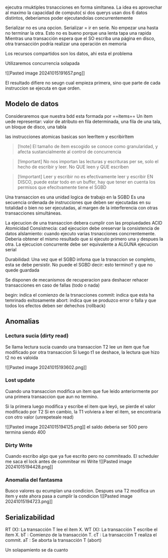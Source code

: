 ejecutra rmuktiples trsnacciones en forma simltanea. 
La idea es aprovechar al maximo la capacidad de computo( si dos querys usan dos 6 datos distintos, deberiamos poder ejecutandolas concurrentemente

Serializar no es una opcion. Serializar = ir en serie. No empezar una hasta no terminar la otra. Esto no es bueno porque una lenta tapa una rapida
Mientras una transacción espera que el SO escriba una página en disco, otra transacción podría realizar una operación en memoria

Los recursos compartidos son los datos, ahi esta el problema


Utilizaremos concurrencia solapada


![[Pasted image 20241015191657.png]]

El resultado difiere no seugn cual empieza primera, sino que parte de cada instruccion se ejecuta en que orden.


## Modelo de datos
Consideraremos que nuestra bdd esta formada por ==items== 
Un item uede representar: valor de atributo en fila determinada, una fila de una tala, un bloque de disco, una tabla

las instrucciones atomicas basicas son leerItem y escribirItem

>[!note] El tamaño de ítem escogido se conoce como granularidad, y afecta sustancialmente al control de concurrencia

>[!important]  No nos importan las lecturas y escrituras per se, solo el hecho de escribir y leer. No QUE leen y QUE escriben

>[!important] Leer y escribir no es efectivamente leer y escribir EN DISCO, puede estar todo en un buffer, hay que tener en cuenta los permisos que efecitvamente tiene el SGBD



Una transaccion es una unidad logica de trabajo en la SGBD
Es una secuencia ordenada de instrucciones que deben ser ejecutadas en su totalidad o bien no ser ejecutadas, al margen de la interferencia con otras transacciones simultáneas.


La ejecucion de una transaccion debera cumplir con las propiuedades ACID
Atomicidad
Consistnecia: cad ejecucion debe oreservar la consistencia de datos
aIslamiento: cuando ejecuto varias trsnacciones concrrentemente. Deberia obtener el mismo resultado que si ejecuto primero una y despues la otra. La ejecucion concurrente debe ser equivalente a ALGUNA ejecucion serial

Durabilidad: Una vez que el SGBD infoma que la trsnaccion se completo, esta se debe persistir. No puede el SGBD decir: esto termino!! y que no quede guardada

Se disponen de mecanismos de recuperacion para deshacer rehacer transacciones en caso de fallas (todo o nada)

begin: indica el comienzo de la trsnacciones
commit: indica que esta ha temrinado exitosamente 
abort: indica que se produzco error o falla y que todos los efectos deben ser dehechos (rollback)

## Anomalias 
### Lectura sucia (dirty read)
Se llama lectura sucia cuando una transaccion T2 lee un item que fue modificado por otra transaccion 
Si luego t1 se deshace, la lectura que hizo t2 no es valoida

![[Pasted image 20241015193602.png]]

### Lost update 

Cuando una transaccion modifica un item que fue leido anteriormente por una primera transaccion que aun no termino. 


Si la primera luego modifica y escribe el item que leyó, se pierde el valor modificado por T2
Si en cambio, la T1 volviera a leer el item, se encontraria con otro valor (unrepeteale read)

![[Pasted image 20241015194125.png]]
el saldo deberia ser 500 pero termina siendo 400



### Dirty Write 
Cuando escribo algo que ya fue escrito pero no commiteado. El scheduler me saca el lock antes de commitear mi Write
![[Pasted image 20241015194428.png]]


### Anomalia del fantasma 
Busco valores qu ecumplan una condicion. Despues una T2 modifica un item y este ahora pasa a cumplir la condicion 
![[Pasted image 20241015194723.png]]


## Serializabilidad
RT (X): La transacción T lee el ítem X. 
WT (X): La transacción T escribe el ítem X. 
bT : Comienzo de la transacción T. 
cT : La transacción T realiza el commit. 
aT : Se aborta la transacción T (abort)

Un solapamiento se da cuanto